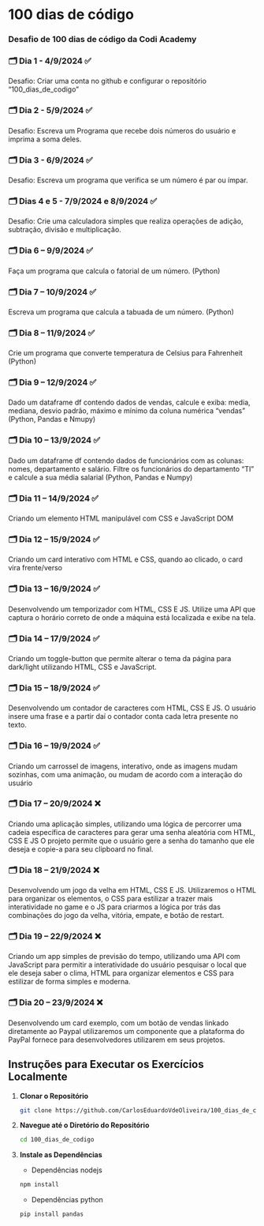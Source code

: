 # 100 dias de código
### Desafio de 100 dias de código da Codi Academy

### 🗂️ Dia 1 - 4/9/2024 ✅
Desafio: Criar uma conta no github e configurar o repositório “100_dias_de_codigo”

### 🗂️ Dia 2 - 5/9/2024 ✅
Desafio: Escreva um Programa que recebe dois números do usuário e imprima a soma deles.

### 🗂️ Dia 3 - 6/9/2024 ✅
Desafio: Escreva um programa que verifica se um número é par ou ímpar.

### 🗂️ Dias 4 e 5 - 7/9/2024 e 8/9/2024 ✅
Desafio: Crie uma calculadora simples que realiza operações de adição, subtração, divisão e multiplicação.

### 🗂️ Dia 6 – 9/9/2024 ✅
Faça um programa que calcula o fatorial de um número. (Python)

### 🗂️ Dia 7 – 10/9/2024 ✅
Escreva um programa que calcula a tabuada de um número. (Python)

### 🗂️ Dia 8 – 11/9/2024 ✅
Crie um programa que converte temperatura de Celsius para Fahrenheit
(Python)
### 🗂️ Dia 9 – 12/9/2024 ✅
Dado um dataframe df contendo dados de vendas, calcule e exiba: media, mediana, desvio padrão, máximo e mínimo da coluna numérica “vendas” (Python, Pandas e Nmupy)

### 🗂️ Dia 10 – 13/9/2024 ✅
Dado um dataframe df contendo dados de funcionários com as colunas: nomes, departamento e salário. Filtre os funcionários do departamento “TI” e calcule a sua média salarial (Python, Pandas e Numpy)

### 🗂️ Dia 11 – 14/9/2024 ✅
Criando um elemento HTML manipulável com CSS e JavaScript DOM

### 🗂️ Dia 12 – 15/9/2024 ✅
Criando um card interativo com HTML e CSS, quando ao clicado, o card vira frente/verso

### 🗂️ Dia 13 – 16/9/2024 ✅
Desenvolvendo um temporizador com HTML, CSS E JS. Utilize uma API que captura o horário correto de onde a máquina está localizada e exibe na tela.

### 🗂️ Dia 14 – 17/9/2024 ✅
Criando um toggle-button que permite alterar o tema da página para dark/light utilizando HTML, CSS e JavaScript.

### 🗂️ Dia 15 – 18/9/2024 ✅
Desenvolvendo um contador de caracteres com HTML, CSS E JS. O usuário insere uma frase e a partir daí o contador conta cada letra presente no texto.

### 🗂️ Dia 16 – 19/9/2024 ✅
Criando um carrossel de imagens, interativo, onde as imagens mudam sozinhas, com uma animação, ou mudam de acordo com a interação do usuário

### 🗂️ Dia 17 – 20/9/2024 ❌
Criando uma aplicação simples, utilizando uma lógica de percorrer uma cadeia específica de caracteres para gerar uma senha aleatória com HTML, CSS E JS O projeto permite que o usuário gere a senha do tamanho que ele deseja e copie-a para seu clipboard no final.

### 🗂️ Dia 18 – 21/9/2024 ❌
Desenvolvendo um jogo da velha em HTML, CSS E JS. Utilizaremos o HTML para
organizar os elementos, o CSS para estilizar a trazer mais interatividade no game e o JS para criarmos a lógica por trás das combinações do jogo da velha, vitória, empate, e botão de restart.

### 🗂️ Dia 19 – 22/9/2024 ❌
Criando um app simples de previsão do tempo, utilizando uma API com JavaScript para permitir a interatividade do usuário pesquisar o local que ele deseja saber o clima, HTML para organizar elementos e CSS para estilizar de forma simples e moderna.

### 🗂️ Dia 20 – 23/9/2024 ❌
Desenvolvendo um card exemplo, com um botão de vendas linkado diretamente ao Paypal utilizaremos um componente que a plataforma do PayPal fornece para desenvolvedores utilizarem em seus projetos.

## Instruções para Executar os Exercícios Localmente

1. **Clonar o Repositório**
   ```bash
   git clone https://github.com/CarlosEduardoVdeOliveira/100_dias_de_codigo.git
   ```

 2. **Navegue até o Diretório do Repositório**
    ```bash
    cd 100_dias_de_codigo
    ```

 3. **Instale as Dependências**
    - Dependências nodejs

    ```bash
    npm install
    ```     
    - Dependências python
    
    ```bash
    pip install pandas
    ```
